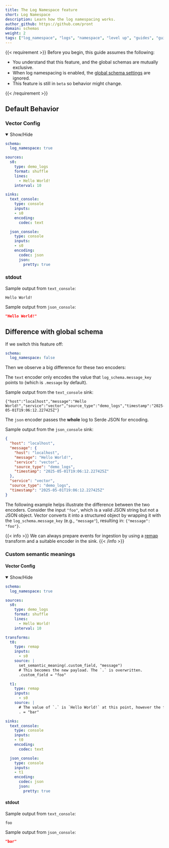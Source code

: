 ```yaml
---
title: The Log Namespace feature
short: Log Namespace
description: Learn how the log namespacing works.
author_github: https://github.com/pront
domain: schemas
weight: 2
tags: ["log_namespace", "logs", "namespace", "level up", "guides", "guide"]
---
```


{{< requirement >}}
Before you begin, this guide assumes the following:

* You understand that this feature, and the global schemas are mutually exclusive.
* When log namespacing is enabled, the [global schema settings] are ignored.
* This feature is still in `beta` so behavior might change.

[global schema settings]: /docs/reference/configuration/global-options/#log_schema
[docs.setup.quickstart]: /docs/setup/quickstart/
{{< /requirement >}}

## Default Behavior

### Vector Config

<details open>
  <summary>Show/Hide</summary>

```yaml
schema:
  log_namespace: true

sources:
  s0:
    type: demo_logs
    format: shuffle
    lines:
      - Hello World!
    interval: 10

sinks:
  text_console:
    type: console
    inputs:
    - s0
    encoding:
      codec: text

  json_console:
    type: console
    inputs:
    - s0
    encoding:
      codec: json
      json:
        pretty: true
```

</details>

### stdout

Sample output from `text_console`:

```text
Hello World!
```

Sample output from `json_console`:

```json
"Hello World!"
```

## Difference with global schema

If we switch this feature off:

```yaml
schema:
  log_namespace: false
```

Then we observe a big difference for these two encoders:

The `text` encoder only encodes the value that `log_schema.message_key` points to (which is `.message` by default).

Sample output from the `text_console` sink:

```text
{"host":"localhost","message":"Hello World!","service":"vector","source_type":"demo_logs","timestamp":"2025-05-01T19:06:12.227425Z"}
```

The `json` encoder passes the **whole** log to Serde JSON for encoding.

Sample output from the `json_console` sink:

```json
{
  "host": "localhost",
  "message": {
    "host": "localhost",
    "message": "Hello World!",
    "service": "vector",
    "source_type": "demo_logs",
    "timestamp": "2025-05-01T19:06:12.227425Z"
  },
  "service": "vector",
  "source_type": "demo_logs",
  "timestamp": "2025-05-01T19:06:12.227425Z"
}
```

The following example helps illustrate the difference between the two encoders.
Consider the input `"foo"`, which is a valid JSON string but not a JSON object.
Vector converts it into a structured object by wrapping it with the `log_schema.message_key` (e.g., `"message"`), resulting in: `{"message": "foo"}`.

{{< info >}}
We can always prepare events for ingestion by using a [remap](/docs/reference/configuration/transforms/remap/) transform and a suitable encoder in the sink.
{{< /info >}}

### Custom semantic meanings

#### Vector Config

<details open>
  <summary>Show/Hide</summary>

```yaml
schema:
  log_namespace: true

sources:
  s0:
    type: demo_logs
    format: shuffle
    lines:
      - Hello World!
    interval: 10

transforms:
  t0:
    type: remap
    inputs:
      - s0
    source: |
      set_semantic_meaning(.custom_field, "message")
      # This becomes the new payload. The `.` is overwritten.
      .custom_field = "foo"

  t1:
    type: remap
    inputs:
      - s0
    source: |
      # The value of `.` is `Hello World!` at this point, however the following line overwrites it.
      . = "bar"

sinks:
  text_console:
    type: console
    inputs:
    - t0
    encoding:
      codec: text

  json_console:
    type: console
    inputs:
    - t1
    encoding:
      codec: json
      json:
        pretty: true
```

</details>

#### stdout

Sample output from `text_console`:

```text
foo
```

Sample output from `json_console`:

```json
"bar"
```
